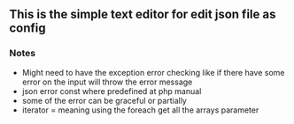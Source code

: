 ## This is the simple text editor for edit json file as config

### Notes
- Might need to have the exception error checking like if there have some error on the input will throw the error message
- json error const where predefined at php manual
- some of the error can be graceful or partially 
- iterator = meaning using the foreach get all the arrays parameter